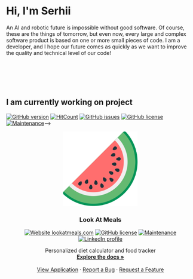 # Hi, I'm Serhii
<!--https://img.shields.io/badge/-LinkedIn-black.svg?style=flat-square&logo=linkedin&colorB=555-->
An AI and robotic future is impossible without good software. Of course, these are the things of tomorrow, but even now, every large and complex software product is based on one or more small pieces of code. I am a developer, and I hope our future comes as quickly as we want to improve the quality and technical level of our code!
<p align="center">
<br>
<!--<a href="https://">Telegram</a>
 · <a href="https://">Facebook</a>
 · <a href="https://">Twitter</a>-->
<br>
<br>
<br>
</p>

## I am currently working on project
<!--[![contributions welcome](https://img.shields.io/badge/contributions-welcome-brightgreen.svg?style=flat)](https://GitHub.com/hxbn-proto/lookatmeals_diary/issues/)
[![GitHub contributors](https://img.shields.io/github/contributors/hxbn-proto/lookatmeals_diary.svg)](https://GitHub.com/hxbn-proto/lookatmeals_diary/graphs/contributors/)
<!--[![Website lookatmeals.com](https://img.shields.io/website-up-down-green-red/https/lookatmeals.com.svg)](https://lookatmeals.com/)-->
[![GitHub version](https://badge.fury.io/gh/hxbn-proto%2Flookatmeals_diary.svg)](https://github.com/hxbn-proto/lookatmeals_diary)
[![HitCount](http://hits.dwyl.com/hxbn-proto/https://githubcom/hxbn-proto/lookatmeals_diary.svg)](http://hits.dwyl.com/hxbn-proto/https://githubcom/hxbn-proto/lookatmeals_diary)
[![GitHub issues](https://img.shields.io/github/issues/hxbn-proto/lookatmeals_diary.svg)](https://GitHub.com/hxbn-proto/lookatmeals_diary/issues/)
[![GitHub license](https://img.shields.io/github/license/hxbn-proto/lookatmeals_diary.svg)](https://github.com/hxbn-proto/lookatmeals_diary/blob/master/LICENSE)
[![Maintenance](https://img.shields.io/badge/Maintained%3F-frozen-blue.svg)](https://GitHub.com/hxbn-proto/lookatmeals_diary/graphs/commit-activity)-->
 
 <p align="center">
  <a href="https://GitHub.com/hxbn-proto/lookatmeals_diary/">
    <img src="https://raw.githubusercontent.com/hxbn-proto/hxbn-proto/master/logo-min.svg" alt="Logo" width="200" height="200">
  </a>

  <h3 align="center">Look At Meals</h3>
<p align="center">
<a href="https://lookatmeals.com/"><img alt="Website lookatmeals.com" src="https://img.shields.io/website-up-down-green-red/https/lookatmeals.com.svg"></a>
<a href="https://github.com/hxbn-proto/lookatmeals_diary/blob/master/LICENSE"><img alt="GitHub license" src="https://img.shields.io/github/license/hxbn-proto/lookatmeals_diary.svg"></a>
<a href="https://gitgub.com/hxbn-proto/lookatmeals_diary/graphs/commit-activity"><img alt="Maintenance" src="https://img.shields.io/badge/Maintained%3F-yes-green.svg"></a>
 <a href="https://www.linkedin.com/in/serhii-chernyk"><img alt="LinkedIn profile" src="https://img.shields.io/badge/-LinkedIn-black.svg?logo=linkedin&colorB=555"></a>
</p>
  <p align="center">
    Personalized diet calculator and food tracker
    <br/>
    <a href="https://GitHub.com/hxbn-proto/lookatmeals_diary/"><strong>Explore the docs »</strong></a>
    <br/>
    <br/>
    <a href="https://lookatmeals.com">View Application</a>
    ·
    <a href="https://github.com/hxbn-proto/lookatmeals_diary/issues">Report a Bug</a>
    ·
    <a href="https://github.com/hxbn-proto/lookatmeals_diary/issues">Request a Feature</a>
  </p>
</p>
